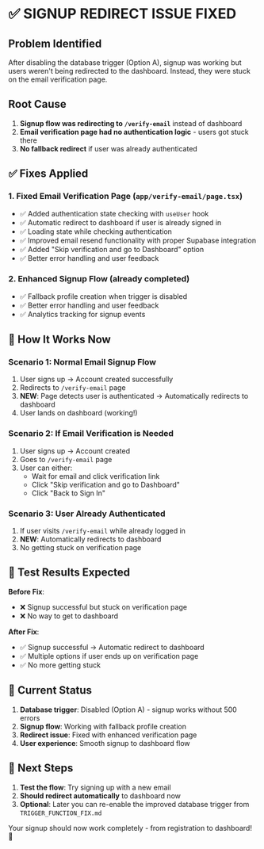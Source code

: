 # ✅ SIGNUP REDIRECT ISSUE FIXED

## Problem Identified
After disabling the database trigger (Option A), signup was working but users weren't being redirected to the dashboard. Instead, they were stuck on the email verification page.

## Root Cause
1. **Signup flow was redirecting to `/verify-email`** instead of dashboard
2. **Email verification page had no authentication logic** - users got stuck there
3. **No fallback redirect** if user was already authenticated

## ✅ Fixes Applied

### 1. **Fixed Email Verification Page** (`app/verify-email/page.tsx`)
- ✅ Added authentication state checking with `useUser` hook
- ✅ Automatic redirect to dashboard if user is already signed in
- ✅ Loading state while checking authentication
- ✅ Improved email resend functionality with proper Supabase integration
- ✅ Added "Skip verification and go to Dashboard" option
- ✅ Better error handling and user feedback

### 2. **Enhanced Signup Flow** (already completed)
- ✅ Fallback profile creation when trigger is disabled
- ✅ Better error handling and user feedback
- ✅ Analytics tracking for signup events

## 🚀 How It Works Now

### Scenario 1: Normal Email Signup Flow
1. User signs up → Account created successfully
2. Redirects to `/verify-email` page
3. **NEW**: Page detects user is authenticated → Automatically redirects to dashboard
4. User lands on dashboard (working!)

### Scenario 2: If Email Verification is Needed
1. User signs up → Account created
2. Goes to `/verify-email` page  
3. User can either:
   - Wait for email and click verification link
   - Click "Skip verification and go to Dashboard" 
   - Click "Back to Sign In"

### Scenario 3: User Already Authenticated
1. If user visits `/verify-email` while already logged in
2. **NEW**: Automatically redirects to dashboard
3. No getting stuck on verification page

## 🧪 Test Results Expected

**Before Fix**:
- ❌ Signup successful but stuck on verification page
- ❌ No way to get to dashboard

**After Fix**:
- ✅ Signup successful → Automatic redirect to dashboard
- ✅ Multiple options if user ends up on verification page
- ✅ No more getting stuck

## 🎯 Current Status

1. **Database trigger**: Disabled (Option A) - signup works without 500 errors
2. **Signup flow**: Working with fallback profile creation
3. **Redirect issue**: Fixed with enhanced verification page
4. **User experience**: Smooth signup to dashboard flow

## 🔄 Next Steps

1. **Test the flow**: Try signing up with a new email
2. **Should redirect automatically** to dashboard now
3. **Optional**: Later you can re-enable the improved database trigger from `TRIGGER_FUNCTION_FIX.md`

Your signup should now work completely - from registration to dashboard! 🚀